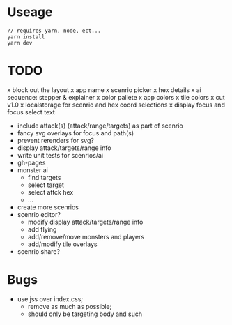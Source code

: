 # Useage

```
// requires yarn, node, ect...
yarn install
yarn dev
```

# TODO

x block out the layout
x app name
x scenrio picker
x hex details
x ai sequence: stepper & explainer
x color pallete
x app colors
x tile colors
x cut v1.0
x localstorage for scenrio and hex coord selections
x display focus and focus select text

- include attack(s) (attack/range/targets) as part of scenrio
- fancy svg overlays for focus and path(s)
- prevent rerenders for svg?
- display attack/targets/range info
- write unit tests for scenrios/ai
- gh-pages
- monster ai
  - find targets
  - select target
  - select attck hex
  - ...
- create more scenrios
- scenrio editor?
  - modify display attack/targets/range info
  - add flying
  - add/remove/move monsters and players
  - add/modify tile overlays
- scenrio share?

# Bugs

- use jss over index.css;
  - remove as much as possible;
  - should only be targeting body and such
